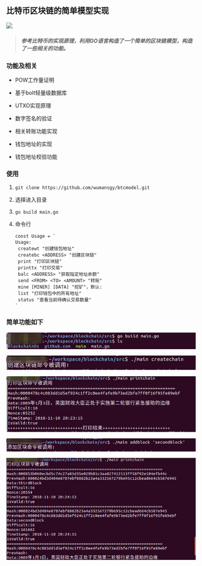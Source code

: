 ## 比特币区块链的简单模型实现

[![](https://img.shields.io/badge/Auther-blog-blue.svg)](https://github.com/wumansgy)

> ##### 参考比特币的实现原理，利用GO语言构造了一个简单的区块链模型，构造了一些相关的功能。

### 功能及相关

- POW工作量证明
- 基于bolt轻量级数据库

- UTXO实现原理
- 数字签名的验证
- 相关转账功能实现
- 钱包地址的实现
- 钱包地址校验功能

### 使用

1. `git clone https://github.com/wumansgy/btcmodel.git`

2. 选择进入目录

3. `go build main.go`

4. 命令行
   ```
   const Usage = `
   Usage:
   	createwt "创建钱包地址"
   	createbc <ADDRESS> "创建区块链"
   	print "打印区块链"
   	printtx "打印交易"
   	balc <ADDRESS> "获取指定地址余额"
   	send <FROM> <TO> <AMOUNT> "转账"
   	mine [MINER] [DATA] "挖矿"，默认:  
   	list "打印钱包中的所有地址"
   	status "查看当前待确认交易数量"
   `
   ```

   

### 简单功能如下

![](image/1.png)

![](image/2.png)

![](image/3.png)

![](image/4.png)

![](image/5.png)

